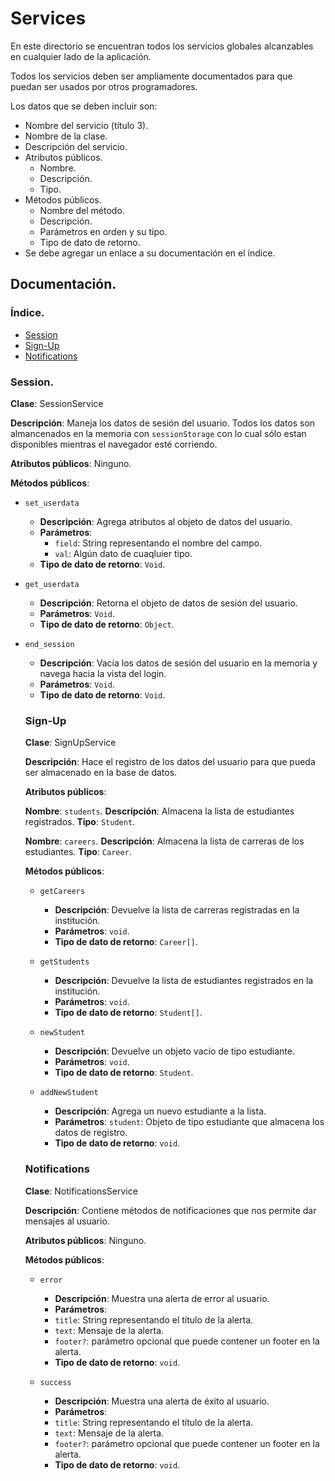# Services

En este directorio se encuentran todos los servicios globales alcanzables en
cualquier lado de la aplicación.

Todos los servicios deben ser ampliamente documentados para que puedan ser usados por otros programadores.

Los datos que se deben incluir son:

* Nombre del servicio (título 3).
* Nombre de la clase.
* Descripción del servicio.
* Atributos públicos.
  * Nombre.
  * Descripción.
  * Tipo.
* Métodos públicos.
  * Nombre del método.
  * Descripción.
  * Parámetros en orden y su tipo.
  * Tipo de dato de retorno.
* Se debe agregar un enlace a su documentación en el índice.

## Documentación.

### Índice.

* [Session](#Session)
* [Sign-Up](#Sign-Up)
* [Notifications](#Notifications)

### Session.

**Clase**: SessionService

**Descripción**: Maneja los datos de sesión del usuario. Todos los datos son almancenados en la memoria con `sessionStorage` con lo cual
sólo estan disponibles mientras el navegador esté corriendo.

**Atributos públicos**: Ninguno.

**Métodos públicos**:

* `set_userdata`
  * **Descripción**: Agrega atributos al objeto de datos del usuario.
  * **Parámetros**: 
    * `field`: String representando el nombre del campo.
    * `val`: Algún dato de cuaqluier tipo.
  * **Tipo de dato de retorno**: `Void`.
* `get_userdata`
  * **Descripción**: Retorna el objeto de datos de sesión del usuario.
  * **Parámetros**: `Void`.
  * **Tipo de dato de retorno**: `Object`.
* `end_session`
  * **Descripción**: Vacía los datos de sesión del usuario en la memoria y navega hacia la vista del login.
  * **Parámetros**: `Void`.
  * **Tipo de dato de retorno**: `Void`.

  ### Sign-Up
  
  **Clase**: SignUpService

  **Descripción**: Hace el registro de los datos del usuario para que pueda ser almacenado en la base de datos.

  **Atributos públicos**:

    **Nombre**: `students`.
    **Descripción**: Almacena la lista de estudiantes registrados.
    **Tipo**: `Student`.

    **Nombre**: `careers`.
    **Descripción**: Almacena la lista de carreras de los estudiantes.
    **Tipo**: `Career`.

    **Métodos públicos**:

    * `getCareers`
      * **Descripción**: Devuelve la lista de carreras registradas en la institución.
      * **Parámetros**: `void`.
      * **Tipo de dato de retorno**: `Career[]`.

    * `getStudents`
      * **Descripción**: Devuelve la lista de estudiantes registrados en la institución.
      * **Parámetros**: `void`.
      * **Tipo de dato de retorno**: `Student[]`.

    * `newStudent`
      * **Descripción**: Devuelve un objeto vacío de tipo estudiante.
      * **Parámetros**: `void`.
      * **Tipo de dato de retorno**: `Student`.

    * `addNewStudent`
      * **Descripción**: Agrega un nuevo estudiante a la lista.
      * **Parámetros**: `student`: Objeto de tipo estudiante que almacena los datos de registro.
      * **Tipo de dato de retorno**: `void`.

  ### Notifications

  **Clase**: NotificationsService

  **Descripción**: Contiene métodos de notificaciones que nos permite dar mensajes al usuario.

  **Atributos públicos**: Ninguno.

  **Métodos públicos**:

    * `error`
      * **Descripción**: Muestra una alerta de error al usuario.
      * **Parámetros**: 
      * `title`: String representando el título de la alerta.
      * `text`: Mensaje de la alerta.
      * `footer?`: parámetro opcional que puede contener un footer en la alerta. 
      * **Tipo de dato de retorno**: `void`.

    * `success`
      * **Descripción**: Muestra una alerta de éxito al usuario.
      * **Parámetros**: 
      * `title`: String representando el título de la alerta.
      * `text`: Mensaje de la alerta.
      * `footer?`: parámetro opcional que puede contener un footer en la alerta. 
      * **Tipo de dato de retorno**: `void`.



